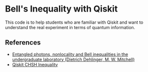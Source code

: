 # Bell's Inequality with Qiskit
This code is to help students who are familiar with Qiskit and want to understand the real experiment in terms of quantum information.

## References
- [Entangled photons, nonlocality and Bell inequalities in the undergraduate laboratory (Dietrich Dehlinger, M. W. Mitchell)](https://arxiv.org/abs/quant-ph/0205171)
- [Qiskit CHSH Inequality](https://learning.quantum.ibm.com/tutorial/chsh-inequality)